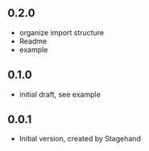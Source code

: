 ## 0.2.0
- organize import structure
- Readme
- example

## 0.1.0
- initial draft, see example

## 0.0.1
- Initial version, created by Stagehand
